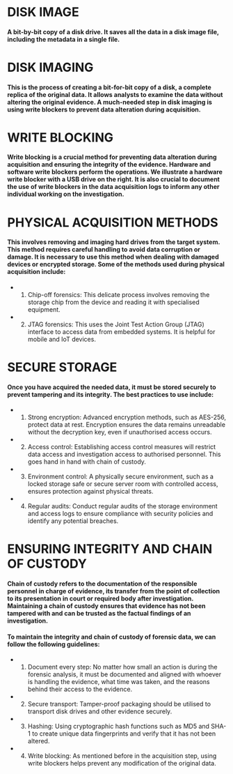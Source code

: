 # DISK IMAGE

#### A bit-by-bit copy of a disk drive. It saves all the data in a disk image file, including the metadata in a single file.

# DISK IMAGING

#### This is the process of creating a bit-for-bit copy of a disk, a complete replica of the original data. It allows analysts to examine the data without altering the original evidence. A much-needed step in disk imaging is using write blockers to prevent data alteration during acquisition.

# WRITE BLOCKING

#### Write blocking is a crucial method for preventing data alteration during acquisition and ensuring the integrity of the evidence. Hardware and software write blockers perform the operations. We illustrate a hardware write blocker with a USB drive on the right. It is also crucial to document the use of write blockers in the data acquisition logs to inform any other individual working on the investigation.

# PHYSICAL ACQUISITION METHODS

#### This involves removing and imaging hard drives from the target system. This method requires careful handling to avoid data corruption or damage. It is necessary to use this method when dealing with damaged devices or encrypted storage. Some of the methods used during physical acquisition include:

 - 1) Chip-off forensics: This delicate process involves removing the storage chip from the device and reading it with specialised equipment.

 - 2) JTAG forensics: This uses the Joint Test Action Group (JTAG) interface to access data from embedded systems. It is helpful for mobile and IoT devices.
  
# SECURE STORAGE

#### Once you have acquired the needed data, it must be stored securely to prevent tampering and its integrity. The best practices to use include:

 - 1) Strong encryption: Advanced encryption methods, such as AES-256, protect data at rest. Encryption ensures the data remains unreadable without the decryption key, even if unauthorised access occurs.

 - 2) Access control: Establishing access control measures will restrict data access and investigation access to authorised personnel. This goes hand in hand with chain of custody.

 - 3) Environment control: A physically secure environment, such as a locked storage safe or secure server room with controlled access, ensures protection against physical threats.
 - 4) Regular audits: Conduct regular audits of the storage environment and access logs to ensure compliance with security policies and identify any potential breaches.
  
# ENSURING INTEGRITY AND CHAIN OF CUSTODY

#### Chain of custody refers to the documentation of the responsible personnel in charge of evidence, its transfer from the point of collection to its presentation in court or required body after investigation. Maintaining a chain of custody ensures that evidence has not been tampered with and can be trusted as the factual findings of an investigation.

#### To maintain the integrity and chain of custody of forensic data, we can follow the following guidelines:

 - 1) Document every step: No matter how small an action is during the forensic analysis, it must be documented and aligned with whoever is handling the evidence, what time was taken, and the reasons behind their access to the evidence.

 - 2) Secure transport: Tamper-proof packaging should be utilised to transport disk drives and other evidence securely.

 - 3) Hashing: Using cryptographic hash functions such as MD5 and SHA-1 to create unique data fingerprints and verify that it has not been altered.
 - 4) Write blocking: As mentioned before in the acquisition step, using write blockers helps prevent any modification of the original data.

